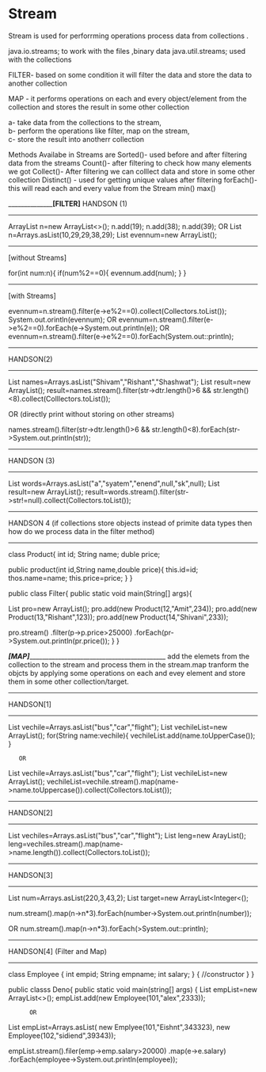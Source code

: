 # Stream

Stream is used for perforrming operations process data from collections .

java.io.streams;  to work with the files ,binary data
java.util.streams; used with the collections


FILTER- based on some condition it will filter the data and store the data to another collection 

MAP - it performs operations on each and every object/element from the collection and stores the result in some other collection

a- take data from the collections to the stream,                                                
b- perform the operations like filter, map on the stream,                               
c- store the result into anotherr collection

Methods Availabe in Streams are
Sorted()- used before and after filtering data from the streams
Count()- after filtering to check how many elements we got
Collect()- After filtering we can colllect data and store in some other collection
Distinct() - used for getting unique values after filtering
forEach()- this will read each and every value from the Stream
min()
max()

__________________________________________________________[FILTER]____________________________________________
HANDSON (1)
______________________________________________________
ArrayList<Integr> n=new ArrayList<>();
n.add(19);
n.add(38);
n.add(39);
     OR
List<Integer> n=Arrays.asList(10,29,29,38,29);
List<Integer> evennum=new ArrayList<Integer>();
__________________________________     
[without Streams]

for(int num:n){
if(num%2==0){
evennum.add(num);
} 
}

________________________________                               
[with Streams]


evennum=n.stream().filter(e->e%2==0).collect(Collectors.toList());
System.out.orintln(evennum);
  OR
evennum=n.stream().filter(e->e%2==0).forEach(e->System.out.println(e));
  OR
evennum=n.stream().filter(e->e%2==0).forEach(System.out::println);


_______________________________________________________
HANDSON(2)
_______________________________________________________
List<Strimng> names=Arrays.asList("Shivam","Rishant","Shashwat");
List<String> result=new ArrayList<String>();
result=names.stream().filter(str->dtr.length()>6 && str.length()<8).collect(Colllectors.toList());

OR (directly print without storing on other streams)

names.stream().filter(str->dtr.length()>6 && str.length()<8).forEach(str->System.out.println(str));
________________________________________________________
HANDSON (3)
________________________________________________________
List<String> words=Arrays.asList("a","syatem","enend",null,"sk",null);
List<String> result=new ArrayList<String>();
result=words.stream().filter(str->str!=null).collect(Collectors.toList()); 
________________________________________________________
HANDSON 4 (if collections store objects instead of primite data types then how do we process data in the filter method)
________________________________________________________

class Product{
int id;
String name;
duble price;

public product(int id,String name,double price){
this.id=id;
thos.name=name;
this.price=price;
}
}

public class Filter{
public static void main(String[] args){

List<Product> pro=new ArrayList<Product>();
pro.add(new Product(12,"Amit",234));
pro.add(new Product(13,"Rishant",123));
pro.add(new Product(14,"Shivani",233));

pro.stream()
.filter(p->p.price>25000)
.forEach(pr->System.out.println(pr.price());
}
}


___[MAP]______________________________________________
add the elemets from the collection to the stream and process them in the stream.map tranform the objcts by applying some operations on each and evey element and store them in some other collection/target.
_______________________________________________
HANDSON[1]
______________________________________________
List<Integer> vechile=Arrays.asList("bus","car","flight");
List<String> vechileList=new ArrayList<Integer>();
for(String name:vechile){
vechileList.add(name.toUpperCase());
}

       OR

 List<Integer> vechile=Arrays.asList("bus","car","flight");
List<String> vechileList=new ArrayList<Integer>();
vechileList=vechile.stream().map(name->name.toUppercase()).collect(Collectors.toList());
____________________________________________________
HANDSON[2]
____________________________________________________

List<String> vechiles=Arrays.asList("bus","car","flight");
List<String> leng=new ArayList<String>();
leng=vechiles.stream().map(name->name.length()).collect(Collectors.toList());

____________________________________________________
HANDSON[3]
_____________________________________________________

List<Integer> num=Arrays.asList(220,3,43,2);
List<Integer> target=new ArrayList<Integer<();

num.stream().map(n->n*3).forEach(number->System.out.println(number));

OR
num.stream().map(n->n*3).forEach(>System.out::println);

______________________________________________________
HANDSON[4] (Filter and Map)
______________________________________________________

class Employee
{
int empid;
String empname;
int salary;
}
{
//constructor
}
}

public classs Deno{
public static void main(string[] args)
{
List<Employee> empList=new ArrayList<>();
empList.add(new Employee(101,"alex",2333));

          OR
  List<Employee> empList=Arrays.asList(
  new Emplyee(101,"Eishnt",343323),
  new Employee(102,"sidiend",39343));


  empList.stream().filer(emp->emp.salary>20000)
               .map(e->e.salary)
               .forEach(employee->System.out.println(employee));
